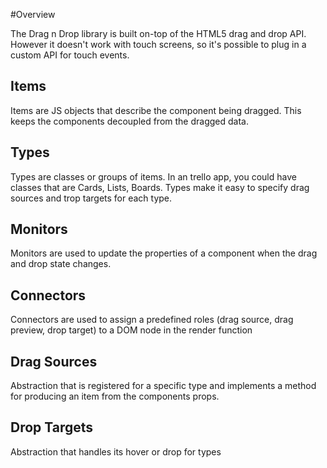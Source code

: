 #Overview

The Drag n Drop library is built on-top of the HTML5 drag and drop API.
However it doesn't work with touch screens, so it's possible to plug in a custom API for touch events.

## Items
Items are JS objects that describe the component being dragged. This keeps the components decoupled from the dragged data.

## Types
Types are classes or groups of items. In an trello app, you could have classes that are Cards, Lists, Boards.
Types make it easy to specify drag sources and trop targets for each type.

## Monitors
Monitors are used to update the properties of a component when the drag and drop state changes.

## Connectors
Connectors are used to assign a predefined roles (drag source, drag preview, drop target) to a DOM node in the render function


## Drag Sources
Abstraction that is registered for a specific type and implements a method for producing an item from the components props.

## Drop Targets
Abstraction that handles its hover or drop for types
